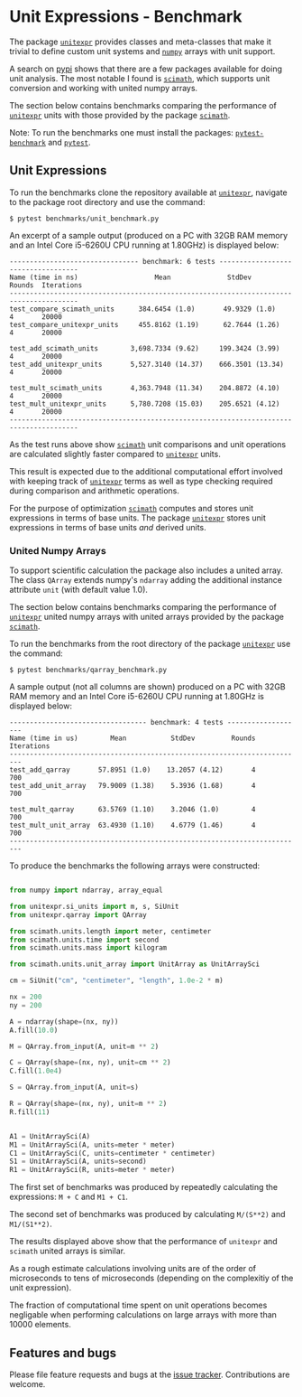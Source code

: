 # Unit Expressions - Benchmark

The package [`unitexpr`][unitexpr] provides classes and meta-classes that
make it trivial to define custom unit systems and [`numpy`][numpy] arrays
with unit support.

A search on [pypi][pypi] shows that there are a few packages available
for doing unit analysis. The most notable I found is [`scimath`][scimath],
which supports unit conversion and working with united numpy arrays.

The section below contains benchmarks comparing the performance of
[`unitexpr`][unitexpr] units with those provided by the
package [`scimath`][scimath].

Note: To run the benchmarks one must install the packages:
[`pytest-benchmark`][pytest-benchmark] and [`pytest`][pytest].


## Unit Expressions

To run the benchmarks clone the repository available at
[`unitexpr`][unitexpr], navigate to the package root directory
and use the command:
```Console
$ pytest benchmarks/unit_benchmark.py
```

An excerpt of a sample output (produced on a PC with 32GB RAM memory
and an Intel Core i5-6260U CPU running at 1.80GHz) is displayed below:

```Console
-------------------------------- benchmark: 6 tests -----------------------------------
Name (time in ns)                   Mean              StdDev         Rounds  Iterations
---------------------------------------------------------------------------------------
test_compare_scimath_units      384.6454 (1.0)       49.9329 (1.0)        4       20000
test_compare_unitexpr_units     455.8162 (1.19)      62.7644 (1.26)       4       20000

test_add_scimath_units        3,698.7334 (9.62)     199.3424 (3.99)       4       20000
test_add_unitexpr_units       5,527.3140 (14.37)    666.3501 (13.34)      4       20000

test_mult_scimath_units       4,363.7948 (11.34)    204.8872 (4.10)       4       20000
test_mult_unitexpr_units      5,780.7208 (15.03)    205.6521 (4.12)       4       20000
---------------------------------------------------------------------------------------
```

As the test runs above show [`scimath`][scimath] unit comparisons and unit
operations are calculated slightly faster compared to [`unitexpr`][unitexpr] units.

This result is expected due to the additional computational effort
involved with keeping track of [`unitexpr`][unitexpr] terms as
well as type checking required
during comparison and arithmetic operations.

For the purpose of optimization [`scimath`][scimath] computes and stores unit
expressions in terms of base units. The package
[`unitexpr`][unitexpr] stores unit expressions in terms of
base units *and* derived units.


### United Numpy Arrays

To support scientific calculation
the package also includes a united array.
The class `QArray`
extends numpy's `ndarray` adding the additional
instance attribute `unit` (with default value 1.0).

The section below contains benchmarks comparing the performance of
[`unitexpr`][unitexpr] united numpy arrays with united arrays
provided by the package [`scimath`][scimath].

To run the benchmarks from the root directory of the
 package [`unitexpr`][unitexpr] use the command:
```Console
$ pytest benchmarks/qarray_benchmark.py
```

A sample output (not all columns are shown) produced on a PC with 32GB RAM memory
and an Intel Core i5-6260U CPU running at 1.80GHz is displayed below:

```Console
---------------------------------- benchmark: 4 tests -------------------
Name (time in us)        Mean           StdDev         Rounds  Iterations
-------------------------------------------------------------------------
test_add_qarray       57.8951 (1.0)    13.2057 (4.12)       4         700
test_add_unit_array   79.9009 (1.38)    5.3936 (1.68)       4         700

test_mult_qarray      63.5769 (1.10)    3.2046 (1.0)        4         700
test_mult_unit_array  63.4930 (1.10)    4.6779 (1.46)       4         700
-------------------------------------------------------------------------

```

To produce the benchmarks the following arrays were constructed:
``` python

from numpy import ndarray, array_equal

from unitexpr.si_units import m, s, SiUnit
from unitexpr.qarray import QArray

from scimath.units.length import meter, centimeter
from scimath.units.time import second
from scimath.units.mass import kilogram

from scimath.units.unit_array import UnitArray as UnitArraySci

cm = SiUnit("cm", "centimeter", "length", 1.0e-2 * m)

nx = 200
ny = 200

A = ndarray(shape=(nx, ny))
A.fill(10.0)

M = QArray.from_input(A, unit=m ** 2)

C = QArray(shape=(nx, ny), unit=cm ** 2)
C.fill(1.0e4)

S = QArray.from_input(A, unit=s)

R = QArray(shape=(nx, ny), unit=m ** 2)
R.fill(11)


A1 = UnitArraySci(A)
M1 = UnitArraySci(A, units=meter * meter)
C1 = UnitArraySci(C, units=centimeter * centimeter)
S1 = UnitArraySci(A, units=second)
R1 = UnitArraySci(R, units=meter * meter)
```

The first set of benchmarks was produced by repeatedly calculating the
expressions: `M + C` and `M1 + C1`.

The second set of benchmarks was produced by calculating
`M/(S**2)` and `M1/(S1**2)`.


The results displayed above show that the performance of
`unitexpr` and `scimath` united arrays is similar.

As a rough estimate calculations involving units are of the order of microseconds to
tens of microseconds (depending on the complexitiy of the unit expression).

The fraction of computational time spent on unit operations becomes negligable
when performing calculations on large arrays with more than 10000 elements.



## Features and bugs

Please file feature requests and bugs at the [issue tracker].
Contributions are welcome.

[issue tracker]: https://github.com/simphotonics/unitexpr/issues

[numpy]: https://pypi.org/project/numpy/

[pypi]: https:://pypi.org

[pytest]: https://pypi.org/project/pytest/

[pytest-benchmark]: https://pypi.org/project/pytest-benchmark/

[scimath]: https://pypi.org/project/scimath

[unitexpr]: https://github.com/simphotonics/unitexpr